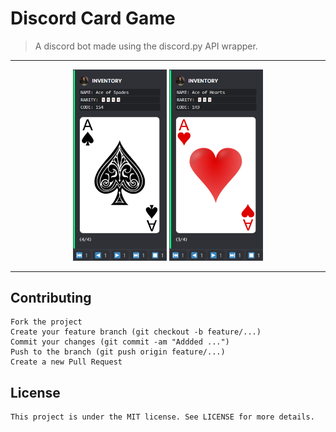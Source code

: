 # Discord Card Game
> A discord bot made using the discord.py API wrapper.

<hr><div style="text-align: center;">
    <img src="./config/ace-of-spades.png" alt="Ace of Spades" style="width:150px;"/>
    <img src="./config/ace-of-hearts.png" alt="Ace of Hearts" style="width:150px;"/>
</div><hr>

## Contributing
```
Fork the project
Create your feature branch (git checkout -b feature/...)
Commit your changes (git commit -am "Addded ...")
Push to the branch (git push origin feature/...)
Create a new Pull Request
```

## License
```
This project is under the MIT license. See LICENSE for more details.
```